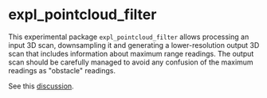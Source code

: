 # expl_pointcloud_filter

This experimental package `expl_pointcloud_filter` allows processing an input 3D scan, downsampling it and generating a lower-resolution output 3D scan that includes information about maximum range readings. The output scan should be carefully managed to avoid any confusion of the maximum readings as "obstacle" readings. 

See this [discussion](../../../README.exploration.md#exploration-configuration-and-maximum-sensor-readings). 